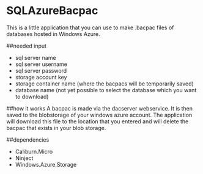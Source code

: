 # SQLAzureBacpac

This is a little application that you can use to make .bacpac files of databases hosted in Windows Azure.

##needed input
- sql server name
- sql server username
- sql server password
- storage account key
- storage container name (where the bacpacs will be temporarily saved)
- database name (not yet possible to select the database which you want to download)

##how it works
A bacpac is made via the dacserver webservice. It is then saved to the blobstorage of your windows azure account.
The application will download this file to the location that you entered and will delete the bacpac that exists in your blob storage.

##dependencies
* Caliburn.Micro
* Ninject
* Windows.Azure.Storage
